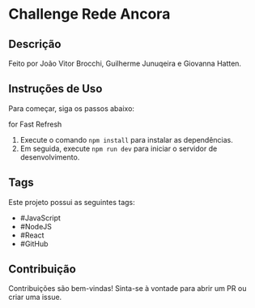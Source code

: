 # Challenge Rede Ancora

## Descrição
Feito por João Vitor Brocchi, Guilherme Junuqeira e Giovanna Hatten.


## Instruções de Uso
Para começar, siga os passos abaixo:

for Fast Refresh
1. Execute o comando `npm install` para instalar as dependências.
2. Em seguida, execute `npm run dev` para iniciar o servidor de desenvolvimento.

## Tags
Este projeto possui as seguintes tags:
- #JavaScript
- #NodeJS
- #React
- #GitHub

## Contribuição
Contribuições são bem-vindas! Sinta-se à vontade para abrir um PR ou criar uma issue.

